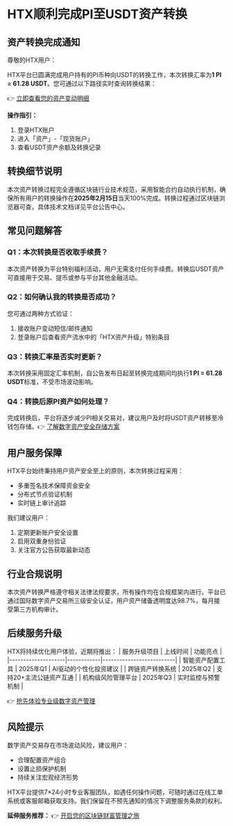 # HTX顺利完成PI至USDT资产转换

## 资产转换完成通知

尊敬的HTX用户：
  
HTX平台已圆满完成用户持有的PI币种向USDT的转换工作，本次转换汇率为**1 PI = 61.28 USDT**。您可通过以下路径实时查询转换结果：
  
👉 [立即查看您的资产变动明细](https://bit.ly/okx_welcome)
  
**操作指引：**
1. 登录HTX账户
2. 进入「资产」-「现货账户」
3. 查看USDT资产余额及转换记录

## 转换细节说明

本次资产转换过程完全遵循区块链行业技术规范，采用智能合约自动执行机制，确保所有用户的转换操作在**2025年2月15日**当天100%完成。转换过程通过区块链浏览器可查，具体技术文档详见平台公告中心。

## 常见问题解答

### Q1：本次转换是否收取手续费？
本次资产转换为平台特别福利活动，用户无需支付任何手续费。转换后USDT资产可直接用于交易、提币或参与平台其他金融活动。

### Q2：如何确认我的转换是否成功？
您可通过两种方式验证：
1. 接收账户变动短信/邮件通知
2. 登录账户后查看资产流水中的「HTX资产升级」特别条目

### Q3：转换汇率是否实时更新？
本次转换采用固定汇率机制，自公告发布日起至转换完成期间均执行**1 PI = 61.28 USDT**标准，不受市场波动影响。

### Q4：转换后原PI资产如何处理？
完成转换后，平台将逐步减少PI相关交易对，建议用户及时将USDT资产转移至冷钱包存储。👉 [了解数字资产安全存储方案](https://bit.ly/okx_welcome)

## 用户服务保障

HTX平台始终秉持用户资产安全至上的原则，本次转换过程采用：
- 多重签名技术保障资金安全
- 分布式节点验证机制
- 实时链上审计追踪

我们建议用户：
1. 定期更新账户安全设置
2. 启用双重身份验证
3. 关注官方公告获取最新动态

## 行业合规说明

本次资产转换严格遵守相关法律法规要求，所有操作均在合规框架内进行。平台已通过国际数字资产交易所三级安全认证，用户资产储备透明度达98.7%，每月接受第三方机构审计。

## 后续服务升级

HTX将持续优化用户体验，近期将推出：
| 服务升级项目       | 上线时间   | 功能亮点                 |
|--------------------|------------|--------------------------|
| 智能资产配置工具   | 2025年Q1   | AI驱动的个性化投资建议   |
| 跨链资产转换系统   | 2025年Q2   | 支持20+主流公链资产互通  |
| 机构级风险管理平台 | 2025年Q3   | 实时监控与预警机制       |

👉 [抢先体验专业级数字资产管理](https://bit.ly/okx_welcome)

## 风险提示

数字资产交易存在市场波动风险，建议用户：
- 合理配置资产组合
- 设置止损保护机制
- 持续关注宏观经济形势

HTX平台提供7×24小时专业客服团队，如遇任何操作问题，可随时通过在线工单系统或客服邮箱获取支持。我们保留在不预先通知的情况下调整服务条款的权利。

**延伸服务推荐：**
👉 [开启您的区块链财富管理之旅](https://bit.ly/okx_welcome)